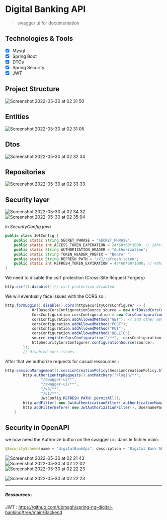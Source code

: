 # Digital Banking API
> swagger ui for documentation

## Technologies & Tools

- [x] Mysql
- [x] Spring Boot
- [x] DTOs
- [x] Spring Security
- [x] JWT
## Project Structure 

![Screenshot 2022-05-30 at 02 31 50](https://user-images.githubusercontent.com/61352259/170901550-31643924-60fc-4156-ab9b-0c97cc68ce7a.png)

## Entities 

![Screenshot 2022-05-30 at 02 31 05](https://user-images.githubusercontent.com/61352259/170901489-ce4547f2-bdd9-49e5-b6c7-9a52a54208ec.png)

## Dtos 

![Screenshot 2022-05-30 at 02 32 34](https://user-images.githubusercontent.com/61352259/170901598-1266b84f-704f-4b06-8fa3-5858798ca0df.png)

## Repositories 

![Screenshot 2022-05-30 at 02 33 33](https://user-images.githubusercontent.com/61352259/170901683-6baaba6c-c17c-4061-9f52-e4d2c4a837ef.png)

## Security layer

![Screenshot 2022-05-30 at 02 34 32](https://user-images.githubusercontent.com/61352259/170901753-2b4655e7-66c5-4b87-99f8-f1f5154253ef.png)
![Screenshot 2022-05-30 at 02 35 04](https://user-images.githubusercontent.com/61352259/170901786-60ffd6b6-5c8a-43d8-a552-54c1c88bf27e.png)

in *SecurityConfig.java*
``` java
public class JwtConfig {
    public static String SECRET_PHRASE = "SECRET_PHRASE";
    public static int ACCESS_TOKEN_EXPIRATION = 24*60*60*1000; // 24hrs
    public static String AUTHORIZATION_HEADER = "Authorization";
    public static String TOKEN_HEADER_PREFIX = "Bearer ";
    public static String REFRESH_PATH = "/V1/refresh-token";
    public static int REFRESH_TOKEN_EXPIRATION = 48*60*60*1000; // 48hrs
}
```

We need to disable the csrf protection (Cross-Site Request Forgery)
``` java
http.csrf().disable();// csrf protection disabled
```
We will eventually face issues with the CORS so : 
``` java
http.formLogin().disable().cors(httpSecurityCorsConfigurer -> {
            UrlBasedCorsConfigurationSource source = new UrlBasedCorsConfigurationSource();
            CorsConfiguration corsConfiguration = new CorsConfiguration().applyPermitDefaultValues(); // allow all
            corsConfiguration.addAllowedMethod("GET"); // add other methods as per your requirement
            corsConfiguration.addAllowedMethod("POST");
            corsConfiguration.addAllowedMethod("PUT");
            corsConfiguration.addAllowedMethod("DELETE");
            source.registerCorsConfiguration("/**",  corsConfiguration);
            httpSecurityCorsConfigurer.configurationSource(source);
        });        
        // disabled cors issues
```
After that we authorize requests for casual ressources : 
``` java
http.sessionManagement().sessionCreationPolicy(SessionCreationPolicy.STATELESS);// session management disabled
        http.authorizeHttpRequests().antMatchers("/login/**",
                "/swagger-ui**",
                "/swagger-ui/**",
                "/v3/**",
                "/v1/**",
                JwtConfig.REFRESH_PATH).permitAll();
        http.addFilter( new JwtAuthenticationFilter( authenticationManagerBean() ) );
        http.addFilterBefore( new JwtAuthorizationFilter(), UsernamePasswordAuthenticationFilter.class);//@formatter:on
    }
```

## Security in OpenAPI

we now need the Authorize button on the swagger ui : 
dans le fichier main:
``` java
@SecurityScheme(name = "digitalBankApi", description = "Digital Bank API", type = SecuritySchemeType.HTTP, scheme = "bearer", bearerFormat = "JWT")
```

![Screenshot 2022-05-30 at 02 21 43](https://user-images.githubusercontent.com/61352259/170902934-59a1c25f-d1e5-4451-8aaf-57bc4b6feb04.png)
![Screenshot 2022-05-30 at 02 22 02](https://user-images.githubusercontent.com/61352259/170903005-b7ea451b-1b5f-4421-8666-6e48262fc7ae.png)
![Screenshot 2022-05-30 at 02 22 23](https://user-images.githubusercontent.com/61352259/170903025-ae4bbb72-2b4d-48e8-83f2-9056720c5062.png)


![Screenshot 2022-05-30 at 02 22 23](https://user-images.githubusercontent.com/61352259/170903398-ca88bbd7-cb32-4a07-a754-7658ce1a752e.png)


---
##### Ressources : 
JWT  :  https://github.com/ubmagh/spring-ng-digital-banking/tree/main/Backend
